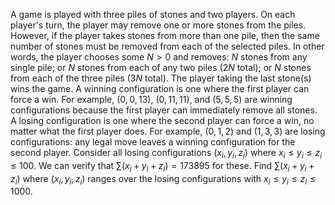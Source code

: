 A game is played with three piles of stones and two players.
On each player's turn, the player may remove one or more stones from the piles. However, if the player takes stones from more than one pile, then the same number of stones must be removed from each of the selected piles.
In other words, the player chooses some $N \gt 0$ and removes:
$N$ stones from any single pile; or
$N$ stones from each of any two piles ($2N$ total); or
$N$ stones from each of the three piles ($3N$ total).
The player taking the last stone(s) wins the game.
A winning configuration is one where the first player can force a win.
For example, $(0,0,13)$, $(0,11,11)$, and $(5,5,5)$ are winning configurations because the first player can immediately remove all stones.
A losing configuration is one where the second player can force a win, no matter what the first player does.
For example, $(0,1,2)$ and $(1,3,3)$ are losing configurations: any legal move leaves a winning configuration for the second player.
Consider all losing configurations $(x_i, y_i, z_i)$ where $x_i \le y_i \le z_i \le 100$.
We can verify that $\sum (x_i + y_i + z_i) = 173895$ for these.
Find $\sum (x_i + y_i + z_i)$ where $(x_i, y_i, z_i)$ ranges over the losing configurations with $x_i \le y_i \le z_i \le 1000$.